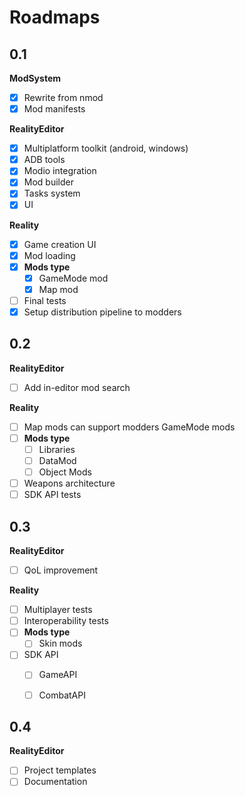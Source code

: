 ﻿# Roadmaps

## 0.1

**ModSystem**  

- [x] Rewrite from nmod
- [x] Mod manifests

**RealityEditor**  

- [x] Multiplatform toolkit (android, windows)
- [x] ADB tools
- [x] Modio integration
- [x] Mod builder
- [x] Tasks system
- [x] UI  

**Reality**  

- [x] Game creation UI
- [x] Mod loading
- [x] **Mods type**
    * [x] GameMode mod
    * [x] Map mod
- [ ] Final tests  
- [x] Setup distribution pipeline to modders

## 0.2
**RealityEditor**  

- [ ] Add in-editor mod search

**Reality**  

- [ ] Map mods can support modders GameMode mods
- [ ] **Mods type**
    * [ ] Libraries
    * [ ] DataMod
    * [ ] Object Mods
- [ ] Weapons architecture
- [ ] SDK API tests

## 0.3
**RealityEditor**  

- [ ] QoL improvement  

**Reality**  

- [ ] Multiplayer tests
- [ ] Interoperability tests
- [ ] **Mods type**
    * [ ] Skin mods
- [ ] SDK API
    * [ ] GameAPI
    * [ ] CombatAPI


## 0.4
**RealityEditor**  

- [ ] Project templates
- [ ] Documentation